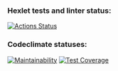 ### Hexlet tests and linter status:
[![Actions Status](https://github.com/a-yanovskiy/python-project-lvl3/workflows/hexlet-check/badge.svg)](https://github.com/a-yanovskiy/python-project-lvl3/actions)

### Codeclimate statuses:
[![Maintainability](https://api.codeclimate.com/v1/badges/59d7d992e2214186e6af/maintainability)](https://codeclimate.com/github/a-yanovskiy/python-project-lvl3/maintainability)
[![Test Coverage](https://api.codeclimate.com/v1/badges/59d7d992e2214186e6af/test_coverage)](https://codeclimate.com/github/a-yanovskiy/python-project-lvl3/test_coverage)

